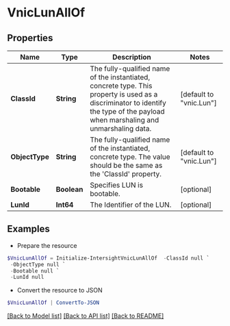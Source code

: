 # VnicLunAllOf
## Properties

Name | Type | Description | Notes
------------ | ------------- | ------------- | -------------
**ClassId** | **String** | The fully-qualified name of the instantiated, concrete type. This property is used as a discriminator to identify the type of the payload when marshaling and unmarshaling data. | [default to "vnic.Lun"]
**ObjectType** | **String** | The fully-qualified name of the instantiated, concrete type. The value should be the same as the &#39;ClassId&#39; property. | [default to "vnic.Lun"]
**Bootable** | **Boolean** | Specifies LUN is bootable. | [optional] 
**LunId** | **Int64** | The Identifier of the LUN. | [optional] 

## Examples

- Prepare the resource
```powershell
$VnicLunAllOf = Initialize-IntersightVnicLunAllOf  -ClassId null `
 -ObjectType null `
 -Bootable null `
 -LunId null
```

- Convert the resource to JSON
```powershell
$VnicLunAllOf | ConvertTo-JSON
```

[[Back to Model list]](../README.md#documentation-for-models) [[Back to API list]](../README.md#documentation-for-api-endpoints) [[Back to README]](../README.md)


